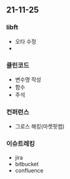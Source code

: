 ## 21-11-25
### libft
- 오타 수정
- 
### 클린코드
- 변수명 작성
- 함수
- 주석
### 컨퍼런스
- 그로스 해킹(마켓핏랩)

### 이슈트레킹
- jira
- bitbucket
- confluence